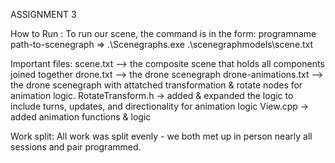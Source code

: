 ASSIGNMENT 3

How to Run :
To run our scene, the command is in the form: programname path-to-scenegraph 
    => .\Scenegraphs.exe .\scenegraphmodels\scene.txt    

Important files:
scene.txt --> the composite scene that holds all components joined together 
drone.txt --> the drone scenegraph
drone-animations.txt --> the drone scenegraph with attatched transformation & rotate nodes for animation logic. 
RotateTransform.h -> added & expanded the logic to include turns, updates, and directionality for animation logic
View.cpp -> added animation functions & logic

Work split:
All work was split evenly - we both met up in person nearly all sessions and pair programmed. 


